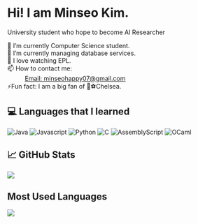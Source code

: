 <h1> Hi! I am Minseo Kim. </h1>

<p> University student who hope to become AI Researcher</p>
<dl>
 <dt>🔭 I’m currently Computer Science student.</dt>
  <dt>🌱 I’m currently managing database services.
  <dt>🤔 I love watching EPL.</dt>
  <dt>📫 How to contact me: </dt>
     <dd><a href = "mailto:minseohappy07@gmail.com">Email: minseohappy07@gmail.com</a></dd>
  <dt>⚡Fun fact: I am a big fan of 🔵⚽️Chelsea. </dt>
</dl>

## 💻 Languages that I learned 

![Java](https://img.shields.io/badge/java-%23ED8B00.svg?style=for-the-badge&logo=openjdk&logoColor=white)
![Javascript](https://img.shields.io/badge/javascript-%23F7DF1E?style=for-the-badge&logo=javascript&logoColor=white)
![Python](https://img.shields.io/badge/python-3670A0?style=for-the-badge&logo=python&logoColor=ffdd54)
![C](https://img.shields.io/badge/c-%2300599C.svg?style=for-the-badge&logo=c&logoColor=white)
![AssemblyScript](https://img.shields.io/badge/assembly%20script-%23000000.svg?style=for-the-badge&logo=assemblyscript&logoColor=white)
![OCaml](https://img.shields.io/badge/OCaml-%23E98407.svg?style=for-the-badge&logo=ocaml&logoColor=white)

## 📈 GitHub Stats

<p>
  <img src="https://github-readme-stats.vercel.app/api?username=algoriminseo&show_icons=true&theme=tokyonight"/>
</p>

## Most Used Languages

<p>
  <img src="https://github-readme-stats.vercel.app/api/top-langs/?username=algoriminseo&layout=compact&langs_count=6&theme=tokyonight" />
</p>



